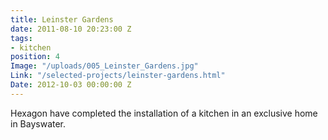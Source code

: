 ```yaml
---
title: Leinster Gardens
date: 2011-08-10 20:23:00 Z
tags:
- kitchen
position: 4
Image: "/uploads/005_Leinster_Gardens.jpg"
Link: "/selected-projects/leinster-gardens.html"
Date: 2012-10-03 00:00:00 Z
---
```


Hexagon have completed the installation of a kitchen in an exclusive home in Bayswater.